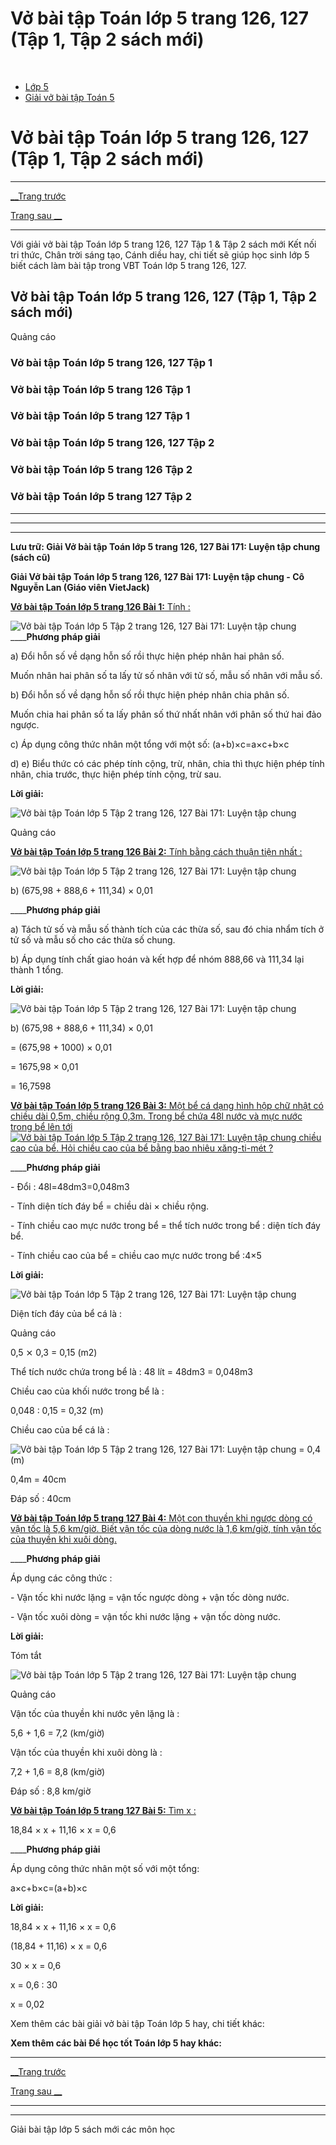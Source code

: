 # Vở bài tập Toán lớp 5 trang 126, 127 (Tập 1, Tập 2 sách mới)

﻿

  * [Lớp 5](https://vietjack.com/series/lop-5.jsp)
  * [Giải vở bài tập Toán 5](https://vietjack.com/giai-vo-bai-tap-toan-5/index.jsp)



# Vở bài tập Toán lớp 5 trang 126, 127 (Tập 1, Tập 2 sách mới)

* * *

[__Trang trước](https://vietjack.com/giai-vo-bai-tap-toan-5/bai-170-luyen-tap-chung.jsp)

[Trang sau __](https://vietjack.com/giai-vo-bai-tap-toan-5/bai-172-luyen-tap-chung.jsp)

* * *

Với giải vở bài tập Toán lớp 5 trang 126, 127 Tập 1 & Tập 2 sách mới Kết nối tri thức, Chân trời sáng tạo, Cánh diều hay, chi tiết sẽ giúp học sinh lớp 5 biết cách làm bài tập trong VBT Toán lớp 5 trang 126, 127.

## Vở bài tập Toán lớp 5 trang 126, 127 (Tập 1, Tập 2 sách mới)

Quảng cáo

### Vở bài tập Toán lớp 5 trang 126, 127 Tập 1

### Vở bài tập Toán lớp 5 trang 126 Tập 1

### Vở bài tập Toán lớp 5 trang 127 Tập 1

### Vở bài tập Toán lớp 5 trang 126, 127 Tập 2

### Vở bài tập Toán lớp 5 trang 126 Tập 2

### Vở bài tập Toán lớp 5 trang 127 Tập 2

* * *

* * *

* * *

**Lưu trữ: Giải Vở bài tập Toán lớp 5 trang 126, 127 Bài 171: Luyện tập chung (sách cũ)**

**Giải Vở bài tập Toán lớp 5 trang 126, 127 Bài 171: Luyện tập chung - Cô Nguyễn Lan (Giáo viên VietJack)**

[**Vở bài tập Toán lớp 5 trang 126 Bài 1:** Tính : ](https://vietjack.com/giai-vo-bai-tap-toan-5/bai-1-trang-126-vbt-toan-5-tap-2.jsp)

![Vở bài tập Toán lớp 5 Tập 2 trang 126, 127 Bài 171: Luyện tập chung](https://vietjack.com/giai-vo-bai-tap-toan-5/images/bai-1-trang-126-vbt-toan-5-tap-2.PNG) ____**Phương pháp giải**

a) Đổi hỗn số về dạng hỗn số rồi thực hiện phép nhân hai phân số.

Muốn nhân hai phân số ta lấy tử số nhân với tử số, mẫu số nhân với mẫu số.

b) Đổi hỗn số về dạng hỗn số rồi thực hiện phép nhân chia phân số.

Muốn chia hai phân số ta lấy phân số thứ nhất nhân với phân số thứ hai đảo ngược.

c) Áp dụng công thức nhân một tổng với một số: (a+b)×c=a×c+b×c

d) e) Biểu thức có các phép tính cộng, trừ, nhân, chia thì thực hiện phép tính nhân, chia trước, thực hiện phép tính cộng, trừ sau.

**Lời giải:**

![Vở bài tập Toán lớp 5 Tập 2 trang 126, 127 Bài 171: Luyện tập chung](https://vietjack.com/giai-vo-bai-tap-toan-5/images/bai-1-trang-126-vbt-toan-5-tap-2-2.PNG)

Quảng cáo

[**Vở bài tập Toán lớp 5 trang 126 Bài 2:** Tính bằng cách thuận tiện nhất : ](https://vietjack.com/giai-vo-bai-tap-toan-5/bai-2-trang-126-vbt-toan-5-tap-2.jsp)

![Vở bài tập Toán lớp 5 Tập 2 trang 126, 127 Bài 171: Luyện tập chung](https://vietjack.com/giai-vo-bai-tap-toan-5/images/bai-2-trang-126-vbt-toan-5-tap-2.PNG)

b) (675,98 + 888,6 + 111,34) × 0,01

____**Phương pháp giải**

a) Tách tử số và mẫu số thành tích của các thừa số, sau đó chia nhẩm tích ở tử số và mẫu số cho các thừa số chung. 

b) Áp dụng tính chất giao hoán và kết hợp để nhóm 888,66 và 111,34 lại thành 1 tổng.

**Lời giải:**

![Vở bài tập Toán lớp 5 Tập 2 trang 126, 127 Bài 171: Luyện tập chung](https://vietjack.com/giai-vo-bai-tap-toan-5/images/bai-2-trang-126-vbt-toan-5-tap-2-1.PNG)

b) (675,98 + 888,6 + 111,34) × 0,01

= (675,98 + 1000) × 0,01

= 1675,98 × 0,01

= 16,7598

[**Vở bài tập Toán lớp 5 trang 126 Bài 3:** Một bể cá dạng hình hộp chữ nhật có chiều dài 0,5m, chiều rộng 0,3m. Trong bể chứa 48l nước và mực nước trong bể lên tới ![Vở bài tập Toán lớp 5 Tập 2 trang 126, 127 Bài 171: Luyện tập chung](https://vietjack.com/giai-vo-bai-tap-toan-5/images/bai-3-trang-126-vbt-toan-5-tap-2.PNG) chiều cao của bể. Hỏi chiều cao của bể bằng bao nhiêu xăng-ti-mét ?](https://vietjack.com/giai-vo-bai-tap-toan-5/bai-3-trang-126-vbt-toan-5-tap-2.jsp)

____**Phương pháp giải**

\- Đổi : 48l=48dm3=0,048m3

\- Tính diện tích đáy bể = chiều dài × chiều rộng.

\- Tính chiều cao mực nước trong bể = thể tích nước trong bể : diện tích đáy bể.

\- Tính chiều cao của bể = chiều cao mực nước trong bể :4×5

**Lời giải:**

![Vở bài tập Toán lớp 5 Tập 2 trang 126, 127 Bài 171: Luyện tập chung](https://vietjack.com/giai-vo-bai-tap-toan-5/images/bai-3-trang-126-vbt-toan-5-tap-2-1.PNG)

Diện tích đáy của bể cá là :

Quảng cáo

0,5 ⨯ 0,3 = 0,15 (m2)

Thể tích nước chứa trong bể là : 48 lít = 48dm3 = 0,048m3

Chiều cao của khối nước trong bể là :

0,048 : 0,15 = 0,32 (m)

Chiều cao của bể cá là :

![Vở bài tập Toán lớp 5 Tập 2 trang 126, 127 Bài 171: Luyện tập chung](https://vietjack.com/giai-vo-bai-tap-toan-5/images/bai-3-trang-126-vbt-toan-5-tap-2-2.PNG) = 0,4 (m) 

0,4m = 40cm

Đáp số : 40cm

[**Vở bài tập Toán lớp 5 trang 127 Bài 4:** Một con thuyền khi ngược dòng có vận tốc là 5,6 km/giờ. Biết vận tốc của dòng nước là 1,6 km/giờ, tính vận tốc của thuyền khi xuôi dòng.](https://vietjack.com/giai-vo-bai-tap-toan-5/bai-4-trang-127-vbt-toan-5-tap-2.jsp)

____**Phương pháp giải**

Áp dụng các công thức :

\- Vận tốc khi nước lặng = vận tốc ngược dòng + vận tốc dòng nước.

\- Vận tốc xuôi dòng = vận tốc khi nước lặng + vận tốc dòng nước.

**Lời giải:**

Tóm tắt

![Vở bài tập Toán lớp 5 Tập 2 trang 126, 127 Bài 171: Luyện tập chung](https://vietjack.com/giai-vo-bai-tap-toan-5/images/bai-4-trang-127-vbt-toan-5-tap-2.PNG)

Quảng cáo

Vận tốc của thuyền khi nước yên lặng là :

5,6 + 1,6 = 7,2 (km/giờ)

Vận tốc của thuyền khi xuôi dòng là :

7,2 + 1,6 = 8,8 (km/giờ)

Đáp số : 8,8 km/giờ

[**Vở bài tập Toán lớp 5 trang 127 Bài 5:** Tìm x : ](https://vietjack.com/giai-vo-bai-tap-toan-5/bai-5-trang-127-vbt-toan-5-tap-2.jsp)

18,84 × x + 11,16 × x = 0,6

____**Phương pháp giải**

Áp dụng công thức nhân một số với một tổng:

a×c+b×c=(a+b)×c

**Lời giải:**

18,84 × x + 11,16 × x = 0,6

(18,84 + 11,16) × x = 0,6

30 × x = 0,6

x = 0,6 : 30

x = 0,02

Xem thêm các bài giải vở bài tập Toán lớp 5 hay, chi tiết khác:

**Xem thêm các bài Để học tốt Toán lớp 5 hay khác:**

* * *

[__Trang trước](https://vietjack.com/giai-vo-bai-tap-toan-5/bai-170-luyen-tap-chung.jsp)

[Trang sau __](https://vietjack.com/giai-vo-bai-tap-toan-5/bai-172-luyen-tap-chung.jsp)

* * *

* * *

Giải bài tập lớp 5 sách mới các môn học
